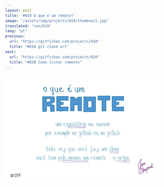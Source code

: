 ```yaml
---
layout: post
title: '#019 O que é um remote?'
image: "/assets/img/projects/019/thumbnail.jpg"
translated: "/en/019"
lang: "pt"
previous:
  url: "https://gitfichas.com/projects/018"
  title: "#018 git clone url"
next:
  url: "https://gitfichas.com/projects/020"
  title: "#020 Como listar remotes"
---
```


<img alt="Remote é um repositório na cloud, por exemplo no github ou gitlab" src="/assets/img/projects/019/full.jpg">
